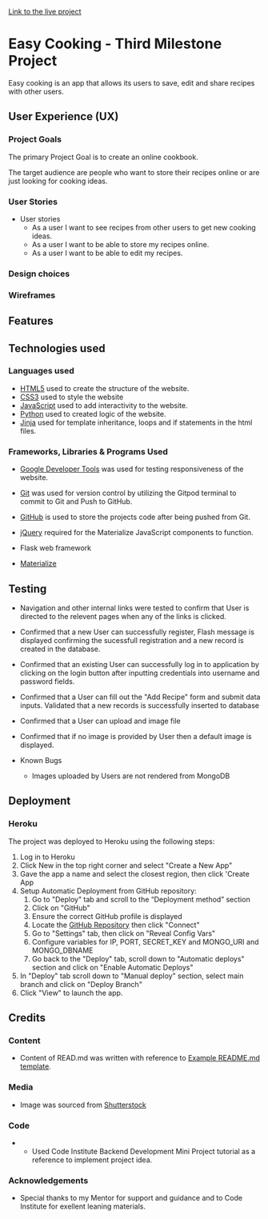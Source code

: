 [Link to the live project](https://flask-easy-cooking-project.herokuapp.com/)


# Easy Cooking - Third Milestone Project

Easy cooking is an app that allows its users to save, edit and share recipes with other users.


## User Experience (UX)

### Project Goals

The primary Project Goal is to create an online cookbook.

The target audience are people who want to store their recipes online or are just looking for cooking ideas.

### User Stories

*   User stories
    * As a user I want to see recipes from other users to get new cooking ideas.
    * As a user I want to be able to store my recipes online.
    * As a user I want to be able to edit my recipes.


### Design choices


### Wireframes


## Features


## Technologies used

### Languages used

* [HTML5](https://en.wikipedia.org/wiki/HTML5) used to create the structure of the website.
* [CSS3](https://en.wikipedia.org/wiki/CSS) used to style the website
* [JavaScript](https://en.wikipedia.org/wiki/JavaScript) used to add interactivity to the website.
* [Python](https://en.wikipedia.org/wiki/Python_(programming_language)) used to created logic of the website.
* [Jinja](https://en.wikipedia.org/wiki/Jinja_(template_engine)) used for template inheritance, loops and if statements in the html files.


### Frameworks, Libraries & Programs Used

* [Google Developer Tools](https://developer.chrome.com/docs/devtools/) was used for testing responsiveness of the website.

* [Git](https://git-scm.com/) was used for version control by utilizing the Gitpod terminal to commit to Git and Push to GitHub.

* [GitHub](https://github.com/) is used to store the projects code after being pushed from Git.

* [jQuery](https://jquery.com/) required for the Materialize JavaScript components to function.

* Flask web framework 

* [Materialize](https://materializecss.com/getting-started.html)


## Testing

* Navigation and other internal links were tested to confirm that User is directed to the relevent pages when any of the links is clicked.

* Confirmed that a new User can successfully register, Flash message is displayed confirming the sucessfull registration and a new record is created in the database.

* Confirmed that an existing User can successfully log in to application by clicking on the login button after inputting credentials into username and password fields.

* Confirmed that a User can fill out the "Add Recipe" form and submit data inputs. Validated that a new records is successfully inserted to database

* Confirmed that a User can upload and image file

* Confirmed that if no image is provided by User then a default image is displayed.

        
* Known Bugs

    * Images uploaded by Users are not rendered from MongoDB


## Deployment

### Heroku

The project was deployed to Heroku using the following steps:

1. Log in to Heroku
1. Click New in the top right corner and select "Create a New App"
1. Gave the app a name and select the closest region, then click 'Create App
1. Setup Automatic Deployment from GitHub repository:
    1. Go to "Deploy" tab and scroll to the “Deployment method” section
    1. Click on "GitHub"
    1. Ensure the correct GitHub profile is displayed
    1. Locate the [GitHub Repository](https://github.com/ip69719/ms_project_3) then click "Connect"
    1. Go to "Settings" tab, then click on "Reveal Config Vars"
    1. Configure variables for IP, PORT, SECRET_KEY and MONGO_URI and MONGO_DBNAME
    1. Go back to the "Deploy" tab, scroll down to "Automatic deploys" section and click on "Enable Automatic Deploys"
1. In "Deploy" tab scroll down to "Manual deploy" section, select main branch and click on "Deploy Branch"
1. Click "View" to launch the app.

## Credits

### Content

* Content of READ.md was written with reference to [Example README.md template](https://github.com/Code-Institute-Solutions/SampleREADME).

### Media

* Image was sourced from [Shutterstock](https://www.shutterstock.com/home)

### Code

* * Used Code Institute Backend Development Mini Project  tutorial as a reference to implement project idea.

### Acknowledgements

* Special thanks to my Mentor for support and guidance and to Code Institute for exellent leaning materials.